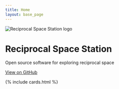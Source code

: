 ```yaml
---
title: Home
layout: base_page
---
```


<div class="row gx-4 gx-lg-5 align-items-center my-5">
    <div class="col-md-2">
    </div>
    <div class="col-md-3">
        <img 
            style="max-width: 100%; object-fit: cover" 
            src="/assets/data/rss_logo_400x400.png" 
            alt="Reciprocal Space Station logo" />
    </div>
    <div class="col-md-5">
        <h1 class="font-weight-light">Reciprocal Space Station</h1>
        <p>Open source software for exploring reciprocal space</p>
        <a class="btn btn-primary btn-sm" href="https://github.com/orgs/rs-station" >
                    View on GitHub
        </a>
    </div>
    <div class="col-md-2"></div>
</div>

{% include cards.html %}
